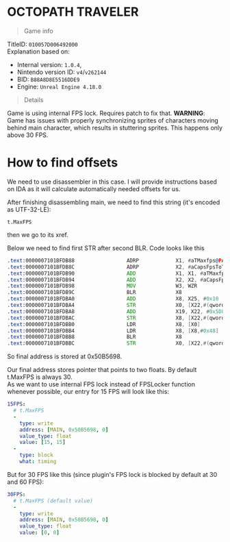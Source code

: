 # OCTOPATH TRAVELER

> Game info

TitleID: `010057D006492000`<br>
Explanation based on:
- Internal version: `1.0.4`, 
- Nintendo version ID: `v4`/`v262144`
- BID: `B88A8D8E5516DDE9`
- Engine: `Unreal Engine 4.18.0`

> Details

Game is using internal FPS lock. Requires patch to fix that.
**WARNING**: Game has issues with properly synchronizing sprites of characters moving behind main character, which results in stuttering sprites. This happens only above 30 FPS.

# How to find offsets

We need to use disassembler in this case. I will provide instructions based on IDA as it will calculate automatically needed offsets for us.

After finishing disassembling main, we need to find this string (it's encoded as UTF-32-LE):
```
t.MaxFPS
```

then we go to its xref.

Below we need to find first STR after second BLR. Code looks like this
```asm
.text:0000007101BFDB88                 ADRP            X1, #aTMaxfps@PAGE ; "t.MaxFPS"
.text:0000007101BFDB8C                 ADRP            X2, #aCapsFpsToTheGi@PAGE ; "Caps FPS to the given value.  Set to <="...
.text:0000007101BFDB90                 ADD             X1, X1, #aTMaxfps@PAGEOFF ; "t.MaxFPS"
.text:0000007101BFDB94                 ADD             X2, X2, #aCapsFpsToTheGi@PAGEOFF ; "Caps FPS to the given value.  Set to <="...
.text:0000007101BFDB98                 MOV             W3, WZR
.text:0000007101BFDB9C                 BLR             X8
.text:0000007101BFDBA0                 ADD             X8, X25, #0x10
.text:0000007101BFDBA4                 STR             X0, [X22,#(qword_71050B5690 - 0x71050B50B0)]
.text:0000007101BFDBA8                 ADD             X19, X22, #0x5D8
.text:0000007101BFDBAC                 STR             X8, [X22,#(qword_71050B5688 - 0x71050B50B0)]
.text:0000007101BFDBB0                 LDR             X8, [X0]
.text:0000007101BFDBB4                 LDR             X8, [X8,#0x48]
.text:0000007101BFDBB8                 BLR             X8
.text:0000007101BFDBBC                 STR             X0, [X22,#(qword_71050B5698 - 0x71050B50B0)]
```

So final address is stored at 0x50B5698.

Our final address stores pointer that points to two floats. By default t.MaxFPS is always 30.<br>
As we want to use internal FPS lock instead of FPSLocker function whenever possible, our entry for 15 FPS will look like this:
```yaml
15FPS:
  # t.MaxFPS
  -
    type: write
    address: [MAIN, 0x50B5698, 0]
    value_type: float
    value: [15, 15]
  -
    type: block
    what: timing

```
But for 30 FPS like this (since plugin's FPS lock is blocked by default at 30 and 60 FPS):
```yaml
30FPS:
  # t.MaxFPS (default value)
  -
    type: write
    address: [MAIN, 0x50B5698, 0]
    value_type: float
    value: [0, 0]

```